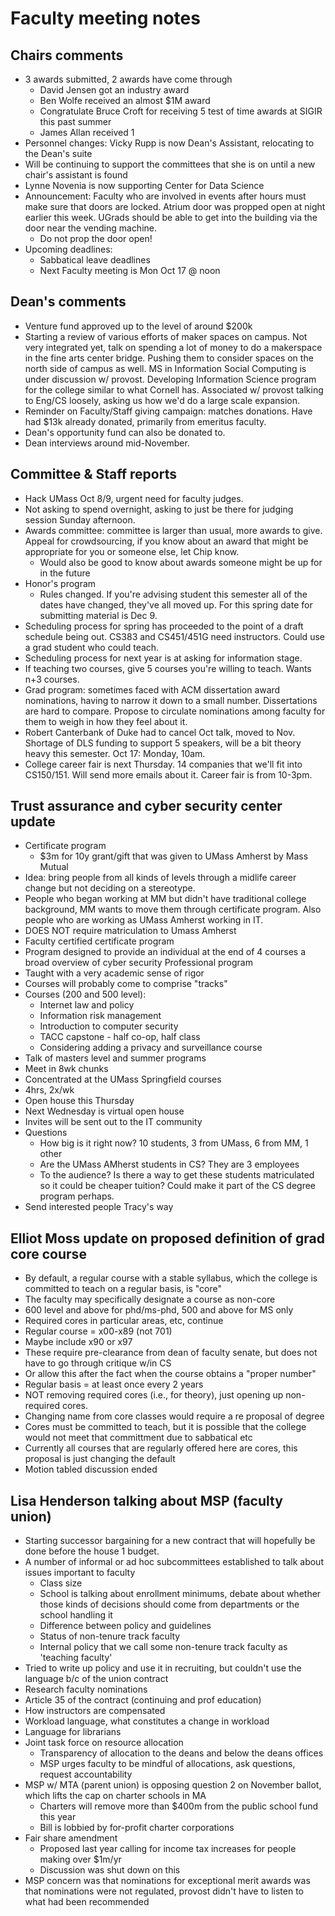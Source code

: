 # Faculty meeting notes
## Chairs comments
- 3 awards submitted, 2 awards have come through
    - David Jensen got an industry award
    - Ben Wolfe received an almost $1M award
    - Congratulate Bruce Croft for receiving 5 test of time awards at SIGIR this past summer
    - James Allan received 1
- Personnel changes: Vicky Rupp is now Dean's Assistant, relocating to the Dean's suite
- Will be continuing to support the committees that she is on until a new chair's assistant is found
- Lynne Novenia is now supporting Center for Data Science
- Announcement: Faculty who are involved in events after hours must make sure that doors are locked. Atrium door was propped open at night earlier this week. UGrads should be able to get into the building via the door near the vending machine.
    - Do not prop the door open!
- Upcoming deadlines:
    - Sabbatical leave deadlines
    - Next Faculty meeting is Mon Oct 17 @ noon
## Dean's comments
- Venture fund approved up to the level of around $200k
- Starting a review of various efforts of maker spaces on campus. Not very integrated yet, talk on spending a lot of money to do a makerspace in the fine arts center bridge. Pushing them to consider spaces on the north side of campus as well.
MS in Information Social Computing is under discussion w/ provost. Developing Information Science program for the college similar to what Cornell has. Associated w/ provost talking to Eng/CS loosely, asking us how we'd do a large scale expansion.
- Reminder on Faculty/Staff giving campaign: matches donations. Have had $13k already donated, primarily from emeritus faculty.
- Dean's opportunity fund can also be donated to.
- Dean interviews around mid-November.
## Committee & Staff reports
- Hack UMass Oct 8/9, urgent need for faculty judges.
- Not asking to spend overnight, asking to just be there for judging session Sunday afternoon.
- Awards committee: committee is larger than usual, more awards to give. Appeal for crowdsourcing, if you know about an award that might be appropriate for you or someone else, let Chip know.
    - Would also be good to know about awards someone might be up for in the future
- Honor's program
    - Rules changed. If you're advising student this semester all of the dates have changed, they've all moved up. For this spring date for submitting material is Dec 9.
- Scheduling process for spring has proceeded to the point of a draft schedule being out. CS383 and CS451/451G need instructors.       Could use a grad student who could teach.
- Scheduling process for next year is at asking for information stage.
- If teaching two courses, give 5 courses you're willing to teach. Wants n+3 courses.
- Grad program: sometimes faced with ACM dissertation award nominations, having to narrow it down to a small number. Dissertations are hard to compare. Propose to circulate nominations among faculty for them to weigh in how they feel about it.
- Robert Canterbank of Duke had to cancel Oct talk, moved to Nov. Shortage of DLS funding to support 5 speakers, will be a bit theory heavy this semester. Oct 17: Monday, 10am.
- College career fair is next Thursday. 14 companies that we'll fit into CS150/151. Will send more emails about it. Career fair is from 10-3pm. 
## Trust assurance and cyber security center update
- Certificate program
    - $3m for 10y grant/gift that was given to UMass Amherst by Mass Mutual
- Idea: bring people from all kinds of levels through a midlife career change but not deciding on a stereotype.
- People who began working at MM but didn't have traditional college background, MM wants to move them through certificate program.  Also people who are working as UMass Amherst working in IT.
- DOES NOT require matriculation to Umass Amherst
- Faculty certified certificate program
- Program designed to provide an individual at the end of 4 courses a broad overview of cyber security
Professional program
- Taught with a very academic sense of rigor
- Courses will probably come to comprise "tracks"
- Courses (200 and 500 level):
    - Internet law and policy
    - Information risk management
    - Introduction to computer security
    - TACC capstone - half co-op, half class
    - Considering adding a privacy and surveillance course
- Talk of masters level and summer programs
- Meet in 8wk chunks
- Concentrated at the UMass Springfield courses
- 4hrs, 2x/wk
- Open house this Thursday
- Next Wednesday is virtual open house
- Invites will be sent out to the IT community
- Questions
    - How big is it right now? 10 students, 3 from UMass, 6 from MM, 1 other
    - Are the UMass AMherst students in CS? They are 3 employees
    - To the audience? Is there a way to get these students matriculated so it could be cheaper tuition? Could make it part of the CS degree program perhaps.
- Send interested people Tracy's way
## Elliot Moss update on proposed definition of grad core course
- By default, a regular course with a stable syllabus, which the college is committed to teach on a regular basis, is "core"
- The faculty may specifically designate a course as non-core
- 600 level and above for phd/ms-phd, 500 and above for MS only
- Required cores in particular areas, etc, continue
- Regular course = x00-x89 (not 701)
- Maybe include x90 or x97
- These require pre-clearance from dean of faculty senate, but does not have to go through critique w/in CS
- Or allow this after the fact when the course obtains a "proper number"
- Regular basis = at least once every 2 years
- NOT removing required cores (i.e., for theory), just opening up non-required cores.
- Changing name from core classes would require a re proposal of degree
- Cores must be committed to teach, but it is possible that the college would not meet that committment due to sabbatical etc
- Currently all courses that are regularly offered here are cores, this proposal is just changing the default
- Motion tabled discussion ended
## Lisa Henderson talking about MSP (faculty union)
- Starting successor bargaining for a new contract that will hopefully be done before the house 1 budget.
- A number of informal or ad hoc subcommittees established to talk about issues important to faculty
    - Class size
    - School is talking about enrollment minimums, debate about whether those kinds of decisions should come from departments or the school handling it
    - Difference between policy and guidelines
    - Status of non-tenure track faculty
    - Internal policy that we call some non-tenure track faculty as 'teaching faculty'
- Tried to write up policy and use it in recruiting, but couldn't use the language b/c of the union contract
- Research faculty nominations
- Article 35 of the contract (continuing and prof education)
- How instructors are compensated
- Workload language, what constitutes a change in workload
- Language for librarians
- Joint task force on resource allocation
    - Transparency of allocation to the deans and below the deans offices
    - MSP urges faculty to be mindful of allocations, ask questions, request accountability
- MSP w/ MTA (parent union) is opposing question 2 on November ballot, which lifts the cap on charter schools in MA
    - Charters will remove more than $400m from the public school fund this year
    - Bill is lobbied by for-profit charter corporations
- Fair share amendment
    - Proposed last year calling for income tax increases for people making over $1m/yr
    - Discussion was shut down on this
- MSP concern was that nominations for exceptional merit awards was that nominations were not regulated, provost didn't have to listen to what had been recommended
